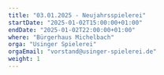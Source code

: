 ```yaml
---
title: "03.01.2025 - Neujahrsspielerei"
startDate: "2025-01-02T15:00:00+01:00"
endDate: "2025-01-02T22:00:00+01:00"
where: "Bürgerhaus Michelbach"
orga: "Usinger Spielerei"
orgaEmail: "vorstand@usinger-spielerei.de"
weight: 1
---
```

